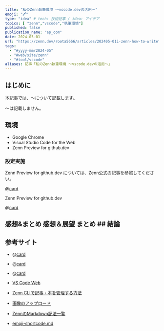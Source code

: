 ```yaml
---
title: "私のZenn執筆環境 ～vscode.devの活用～"
emoji: "🖊️"
type: "idea" # tech: 技術記事 / idea: アイデア
topics: [ "zenn","vscode","執筆環境"]
published: false
publication_name: "ap_com"
date: 2024-05-01
url: "https://zenn.dev/roota5666/articles/202405-01i-zenn-how-to-write"
tags:
  - "#yyyy-mm/2024-05"
  - "#web/site/zenn"
  - "#tool/vscode"
aliases: 記事「私のZenn執筆環境 ～vscode.devの活用～」
---
```


## はじめに

本記事では、～について記載します。

～は記載しません。

## 環境

- Google Chrome
- Visual Studio Code for the Web
- Zenn Preview for github.dev

### 設定実施

Zenn Preview for github.dev については、Zenn公式の記事を参照してください。

@[card](https://zenn.dev/zenn/articles/usage-github-dev)

Zenn Preview for github.dev

@[card](https://marketplace.visualstudio.com/items?itemName=zenn.zenn-preview)

## 感想&まとめ 感想＆展望 まとめ ## 結論

## 参考サイト

- @[card](https://code.visualstudio.com/docs/editor/vscode-web)
- @[card]()
- @[card]()

- [VS Code Web](https://vscode.dev/) 
- [Zenn CLIで記事・本を管理する方法](https://zenn.dev/zenn/articles/zenn-cli-guide)
- [画像のアップロード](https://zenn.dev/dashboard/uploader)
- [ZennのMarkdown記法一覧](https://zenn.dev/zenn/articles/markdown-guide)
- [emoji-shortcode.md](https://gist.github.com/spiegel-im-spiegel/66aac732f27ad69cc8b6bd33478ecfa4)
